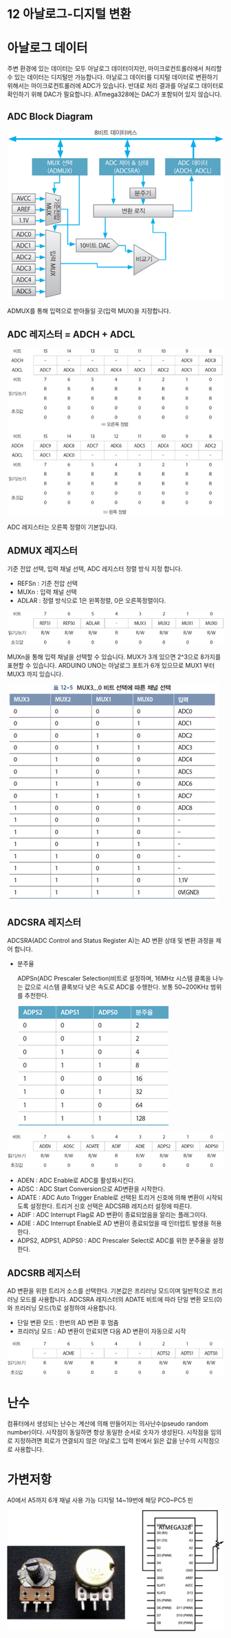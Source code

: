 12 아날로그-디지털 변환
===

# 아날로그 데이터

주변 환경에 있는 데이터는 모두 아날로그 데이터이지만, 마이크로컨트롤러에서 처리할 수 있는 데이터는 디지털만 가능합니다. 아날로그 데이터를 디지털 데이터로 변환하기 위해서는 마이크로컨트롤러에 ADC가 있습니다. 반대로 처리 결과를 아날로그 데이터로 확인하기 위해 DAC가 필요합니다. ATmega328에는 DAC가 포함되어 있지 않습니다.

## ADC Block Diagram

<img src="img/ADC%20Block%20Diagram.png">

ADMUX를 통해 입력으로 받아들일 곳(입력 MUX)을 지정합니다. 

## ADC 레지스터 = ADCH + ADCL

<img src="img/ADC레지스터.png">

ADC 레지스터는 오른쪽 정렬이 기본입니다. 

## ADMUX 레지스터

기준 전압 선택, 입력 채널 선택, ADC 레지스터 정렬 방식 지정 합니다.

- REFSn : 기준 전압 선택
- MUXn : 입력 채널 선택
- ADLAR : 정렬 방식으로 1은 왼쪽정렬, 0은 오른쪽정렬이다.
  
<img src="img/ADMUX레지스터.png">

MUXn을 통해 입력 채널을 선택할 수 있습니다. MUX가 3개 있으면 2^3으로 8가지를 표현할 수 있습니다. ARDUINO UNO는 아날로그 포트가 6개 있으므로 MUX1 부터 MUX3 까지 있습니다.

<img src="img/MUXn.png">

## ADCSRA 레지스터

ADCSRA(ADC Control and Status Register A)는 AD 변환 상태 및 변환 과정을 제어 합니다. 

- 분주율 

    ADPSn(ADC Prescaler Selection)비트로 설정하며, 16MHz 시스템 클록을 나누는 값으로 시스템 클록보다 낮은 속도로 ADC를 수행한다. 보통 50~200KHz 범위를 추천한다.

    <img src="img/분주율.png">

<img src="img/ADCSRA레지스터.png">

- ADEN : ADC Enable로 ADC를 활성화시킨다.
- ADSC : ADC Start Conversion으로 AD변환을 시작한다.
- ADATE : ADC Auto Trigger Enable로 선택된 트리거 신호에 의해 변환이 시작되도록 설정한다. 트리거 신호 선택은 ADCSRB 레지스터 설정에 따른다.
- ADIF : ADC Interrupt Flag로 AD 변환이 종료되었음을 알리는 플래그이다.
- ADIE : ADC Interrupt Enable로 AD 변환이 종료되었을 때 인터럽트 발생을 허용한다.
- ADPS2, ADPS1, ADPS0 : ADC Prescaler Select로 ADC를 위한 분주율을 설정한다.

## ADCSRB 레지스터

AD 변환을 위한 트리거 소스를 선택한다. 기본값은 프리러닝 모드이며 일반적으로 프리러닝 모드를 사용합니다. ADCSRA 레지스터의 ADATE 비트에 따라 단일 변환 모드(0) 와 프리러닝 모드(1)로 설정하여 사용합니다.

- 단일 변환 모드 : 한번의 AD 변환 후 멈춤
- 프리러닝 모드 : AD 변환이 안료되면 다음 AD 변환이 자동으로 시작

<img src="img/ADCSRB레지스터.png">


# 난수

컴퓨터에서 생성되는 난수는 계산에 의해 만들어지는 의사난수(pseudo random number)이다. 시작점이 동일하면 항상 동일한 순서로 숫자가 생성된다. 시작점을 임의로 지정하려면 회로가 연결되지 않은 아날로그 입력 핀에서 읽은 값을 난수의 시작점으로 사용합니다.

# 가변저항

A0에서 A5까지 6개 채널 사용 가능 디지털 14~19번에 해당 PC0~PC5 핀

![alt](img/가변저항.png)